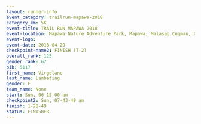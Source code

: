 ```yaml
---
layout: runner-info 
event_category: trailrun-mapawa-2018 
category_km: 5K 
event-title: TRAIL RUN MAPAWA 2018 
event-location: Mapawa Nature Adventure Park, Mapawa, Malasag Cugman, Cagayan de Oro Philippines 
event-logo: 
event-date: 2018-04-29 
checkpoint-name2: FINISH (T-2) 
overall_rank: 125
gender_rank: 67
bib: 5117
first_name: Virgelane
last_name: Lambating
gender: F
team_name: None
start: Sun, 06-15-00 am
checkpoint2: Sun, 07-43-49 am
finish: 1-28-49
status: FINISHER
---
```

